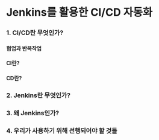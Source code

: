 # Jenkins를 활용한 CI/CD 자동화

### 1. CI/CD란 무엇인가?

#### 협업과 반복작업


#### CI란?


#### CD란?
### 2. Jenkins란 무엇인가?

### 3. 왜 Jenkins인가?

### 4. 우리가 사용하기 위해 선행되어야 할 것들



<!-- https://woowabros.github.io/experience/2018/06/26/bros-cicd.html -->
<!-- https://itholic.github.io/qa-cicd/ -->
<!-- https://itholic.github.io/qa-build-automation/ -->
<!-- https://artist-developer.tistory.com/24 -->